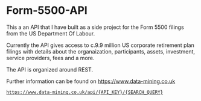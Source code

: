 # Form-5500-API
This a an API that I have built  as a side project for the Form 5500 filings from the US Department Of Labour.

Currently the API gives access to c.9.9 million US corporate retirement plan filings with details about the organaization, participants, assets, investment, service providers, fees and a more.

The API is organized around REST.

Further information can be found on https://www.data-mining.co.uk

<code>https://www.data-mining.co.uk/api/{API_KEY}/{SEARCH_QUERY}</code>
